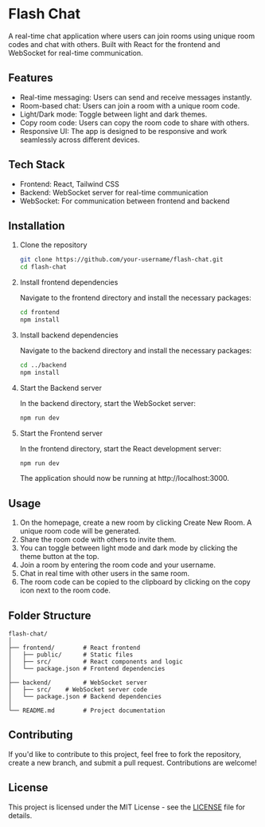 # Flash Chat

A real-time chat application where users can join rooms using unique room codes and chat with others. Built with React for the frontend and WebSocket for real-time communication.

## Features

- Real-time messaging: Users can send and receive messages instantly.
- Room-based chat: Users can join a room with a unique room code.
- Light/Dark mode: Toggle between light and dark themes.
- Copy room code: Users can copy the room code to share with others.
- Responsive UI: The app is designed to be responsive and work seamlessly across different devices.

## Tech Stack

- Frontend: React, Tailwind CSS
- Backend: WebSocket server for real-time communication
- WebSocket: For communication between frontend and backend

## Installation

1. Clone the repository

   ```bash
   git clone https://github.com/your-username/flash-chat.git
   cd flash-chat
   ```

2. Install frontend dependencies

   Navigate to the frontend directory and install the necessary packages:

   ```bash
   cd frontend
   npm install
   ```

3. Install backend dependencies

   Navigate to the backend directory and install the necessary packages:

   ```bash
   cd ../backend
   npm install
   ```

4. Start the Backend server

   In the backend directory, start the WebSocket server:

   ```bash
   npm run dev
   ```

5. Start the Frontend server

   In the frontend directory, start the React development server:

   ```bash
   npm run dev
   ```

   The application should now be running at http://localhost:3000.

## Usage

1. On the homepage, create a new room by clicking Create New Room. A unique room code will be generated.
2. Share the room code with others to invite them.
3. You can toggle between light mode and dark mode by clicking the theme button at the top.
4. Join a room by entering the room code and your username.
5. Chat in real time with other users in the same room.
6. The room code can be copied to the clipboard by clicking on the copy icon next to the room code.

## Folder Structure

```
flash-chat/
│
├── frontend/        # React frontend
│   ├── public/      # Static files
│   ├── src/         # React components and logic
│   └── package.json # Frontend dependencies
│
├── backend/         # WebSocket server
│   ├── src/    # WebSocket server code
│   └── package.json # Backend dependencies
│
└── README.md        # Project documentation
```

## Contributing

If you'd like to contribute to this project, feel free to fork the repository, create a new branch, and submit a pull request. Contributions are welcome!

## License

This project is licensed under the MIT License - see the [LICENSE](https://github.com/RISHIK92/Flash-Chat/blob/7618d1b6813235de9b8a191485d532f8167fe495/LICENSE) file for details.
